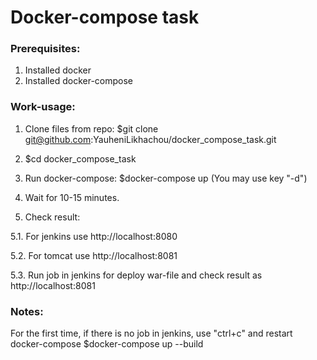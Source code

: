 # Docker-compose task

### Prerequisites:
1. Installed docker
2. Installed docker-compose

### Work-usage:
1. Clone files from repo: 
   $git clone git@github.com:YauheniLikhachou/docker_compose_task.git

2. $cd docker_compose_task
 
3. Run docker-compose: 
   $docker-compose up (You may use key "-d")
   
4. Wait for 10-15 minutes.

5. Check result: 

  5.1. For jenkins use http://localhost:8080
  
  5.2. For tomcat use http://localhost:8081
  
  5.3. Run job in jenkins for deploy war-file and check result as http://localhost:8081
  
### Notes:
For the first time, if there is no job in jenkins, use "ctrl+c" and restart docker-compose $docker-compose up --build
